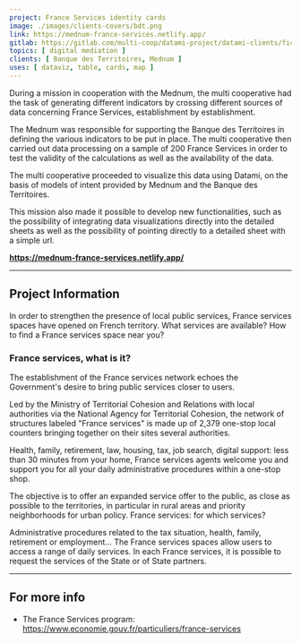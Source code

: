 ```yaml
---
project: France Services identity cards
image: ./images/clients-covers/bdt.png
link: https://mednum-france-services.netlify.app/
gitlab: https://gitlab.com/multi-coop/datami-project/datami-clients/fiche-identite-fs
topics: [ digital mediation ]
clients: [ Banque des Territoires, Mednum ]
uses: [ dataviz, table, cards, map ]
---
```


During a mission in cooperation with the Mednum, the multi cooperative had the task of generating different indicators by crossing different sources of data concerning France Services, establishment by establishment.

The Mednum was responsible for supporting the Banque des Territoires in defining the various indicators to be put in place. The multi cooperative then carried out data processing on a sample of 200 France Services in order to test the validity of the calculations as well as the availability of the data.

The multi cooperative proceeded to visualize this data using Datami, on the basis of models of intent provided by Mednum and the Banque des Territoires.

This mission also made it possible to develop new functionalities, such as the possibility of integrating data visualizations directly into the detailed sheets as well as the possibility of pointing directly to a detailed sheet with a simple url.

**https://mednum-france-services.netlify.app/**


---

## Project Information

In order to strengthen the presence of local public services, France services spaces have opened on French territory. What services are available? How to find a France services space near you?

### France services, what is it?

The establishment of the France services network echoes the Government's desire to bring public services closer to users.

Led by the Ministry of Territorial Cohesion and Relations with local authorities via the National Agency for Territorial Cohesion, the network of structures labeled "France services" is made up of 2,379 one-stop local counters bringing together on their sites several authorities.

Health, family, retirement, law, housing, tax, job search, digital support: less than 30 minutes from your home, France services agents welcome you and support you for all your daily administrative procedures within a one-stop shop.

The objective is to offer an expanded service offer to the public, as close as possible to the territories, in particular in rural areas and priority neighborhoods for urban policy.
France services: for which services?

Administrative procedures related to the tax situation, health, family, retirement or employment… The France services spaces allow users to access a range of daily services. In each France services, it is possible to request the services of the State or of State partners.


---

## For more info

- The France Services program: https://www.economie.gouv.fr/particuliers/france-services

